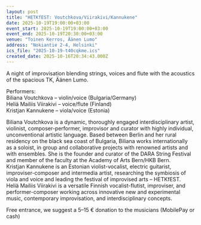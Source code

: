 ```yaml
---
layout: post
title: "HETKfEST: Voutchkova/Viirakivi/Kannukene"
date: 2025-10-19T19:00:00+03:00
event_start: 2025-10-19T19:00:00+03:00
event_end: 2025-10-19T20:30:00+03:00
venue: "Toinen Kerros, Äänen Lumo"
address: "Nokiantie 2-4, Helsinki"
ics_file: "2025-10-19-t40cqkme.ics"
created_date: 2025-10-16T20:34:43.000Z
---
```


A night of improvisation blending strings, voices and flute with the acoustics of the spacious TK, Äänen Lumo.  
  
Performers:  
Biliana Voutchkova – violin/voice (Bulgaria/Germany)  
Heliä Mailiis Viirakivi – voice/flute (Finland)  
Kristjan Kannukene – viola/voice (Estonia)  
  
Biliana Voutchkova is a dynamic, thoroughly engaged interdisciplinary artist, violinist, composer-performer, improvisor and curator with highly individual, unconventional artistic language. Based between Berlin and her rural residency on the black sea coast of Bulgaria, Biliana works internationally as a soloist, in group and collaborative projects with renowned artists and with ensembles. She is the founder and curator of the DARA String Festival and member of the faculty at the Academy of Arts Bern/HKB Bern.  
Kristjan Kannukene is an Estonian violist-vocalist, electric guitarist, improviser-composer and intermedia artist, researching the symbiosis of viola and voice and leading the festival of improvised arts – HETKfEST.  
Heliä Mailiis Viirakivi is a versatile Finnish vocalist-flutist, improviser, and performer-composer working across innovative new and experimental music, contemporary  improvisation, and interdisciplinary concepts.  
  
Free entrance, we suggest a 5–15 € donation to the musicians (MobilePay or cash)
